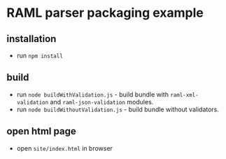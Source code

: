 # RAML parser packaging example

## installation
* run `npm install`

## build
* run `node buildWithValidation.js` - build bundle with `raml-xml-validation` and `raml-json-validation` modules.
* run `node buildWithoutValidation.js` - build bundle without validators.

## open html page
* open `site/index.html` in browser
